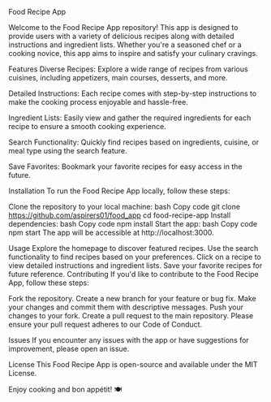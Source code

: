 Food Recipe App


Welcome to the Food Recipe App repository! This app is designed to provide users with a variety of delicious recipes along with detailed instructions and ingredient lists. Whether you're a seasoned chef or a cooking novice, this app aims to inspire and satisfy your culinary cravings.

Features
Diverse Recipes: Explore a wide range of recipes from various cuisines, including appetizers, main courses, desserts, and more.

Detailed Instructions: Each recipe comes with step-by-step instructions to make the cooking process enjoyable and hassle-free.

Ingredient Lists: Easily view and gather the required ingredients for each recipe to ensure a smooth cooking experience.

Search Functionality: Quickly find recipes based on ingredients, cuisine, or meal type using the search feature.

Save Favorites: Bookmark your favorite recipes for easy access in the future.

Installation
To run the Food Recipe App locally, follow these steps:

Clone the repository to your local machine:
bash
Copy code
git clone https://github.com/aspirers01/food_app
cd food-recipe-app
Install dependencies:
bash
Copy code
npm install
Start the app:
bash
Copy code
npm start
The app will be accessible at http://localhost:3000.

Usage
Explore the homepage to discover featured recipes.
Use the search functionality to find recipes based on your preferences.
Click on a recipe to view detailed instructions and ingredient lists.
Save your favorite recipes for future reference.
Contributing
If you'd like to contribute to the Food Recipe App, follow these steps:

Fork the repository.
Create a new branch for your feature or bug fix.
Make your changes and commit them with descriptive messages.
Push your changes to your fork.
Create a pull request to the main repository.
Please ensure your pull request adheres to our Code of Conduct.

Issues
If you encounter any issues with the app or have suggestions for improvement, please open an issue.

License
This Food Recipe App is open-source and available under the MIT License.

Enjoy cooking and bon appétit! 🍽️
